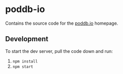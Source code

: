 # poddb-io

Contains the source code for the [poddb.io](https://poddb.io) homepage.

## Development

To start the dev server, pull the code down and run:

1. `npm install`
1. `npm start`
